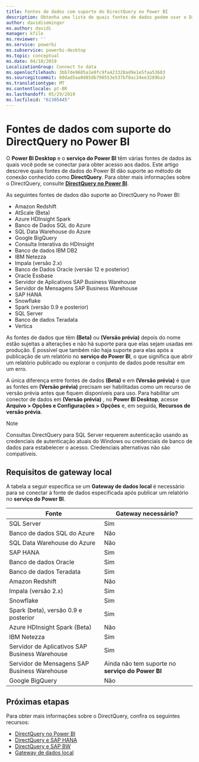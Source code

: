 ```yaml
---
title: Fontes de dados com suporte do DirectQuery no Power BI
description: Obtenha uma lista de quais fontes de dados podem usar o DirectQuery.
author: davidiseminger
ms.author: davidi
manager: kfile
ms.reviewer: ''
ms.service: powerbi
ms.subservice: powerbi-desktop
ms.topic: conceptual
ms.date: 04/10/2019
LocalizationGroup: Connect to data
ms.openlocfilehash: 3bb7de9685a1e0fc9fa423328ad9e1e5faa53603
ms.sourcegitcommit: 60dad5aa0d85db790553e537bf8ac34ee3289ba3
ms.translationtype: MT
ms.contentlocale: pt-BR
ms.lasthandoff: 05/29/2019
ms.locfileid: "61305445"
---
```

# <a name="data-sources-supported-by-directquery-in-power-bi"></a>Fontes de dados com suporte do DirectQuery no Power BI

O **Power BI Desktop** e o **serviço do Power BI** têm várias fontes de dados às quais você pode se conectar para obter acesso aos dados. Este artigo descreve quais fontes de dados do Power BI dão suporte ao método de conexão conhecido como **DirectQuery**. Para obter mais informações sobre o DirectQuery, consulte [**DirectQuery no Power BI**](desktop-directquery-about.md).

As seguintes fontes de dados dão suporte ao DirectQuery no Power BI:

* Amazon Redshift
* AtScale (Beta)
* Azure HDInsight Spark
* Banco de Dados SQL do Azure
* SQL Data Warehouse do Azure
* Google BigQuery
* Consulta Interativa do HDInsight
* Banco de dados IBM DB2
* IBM Netezza
* Impala (versão 2.x)
* Banco de Dados Oracle (versão 12 e posterior)
* Oracle Essbase
* Servidor de Aplicativos SAP Business Warehouse
* Servidor de Mensagens SAP Business Warehouse
* SAP HANA
* Snowflake
* Spark (versão 0.9 e posterior)
* SQL Server
* Banco de dados Teradata
* Vertica

As fontes de dados que têm **(Beta)** ou **(Versão prévia)** depois do nome estão sujeitas a alterações e não há suporte para que elas sejam usadas em produção. É possível que também não haja suporte para elas após a publicação de um relatório no **serviço do Power BI**, o que significa que abrir um relatório publicado ou explorar o conjunto de dados pode resultar em um erro.

A única diferença entre fontes de dados **(Beta)** e em **(Versão prévia)** é que as fontes em **(Versão prévia)** precisam ser habilitadas como um recurso de versão prévia antes que fiquem disponíveis para uso. Para habilitar um conector de dados em **(Versão prévia)** , no **Power BI Desktop**, acesse **Arquivo > Opções e Configurações > Opções** e, em seguida, **Recursos de versão prévia**.

> [!NOTE]
> Consultas DirectQuery para SQL Server requerem autenticação usando as credenciais de autenticação atuais do Windows ou credenciais de banco de dados para estabelecer o acesso. Credenciais alternativas não são compatíveis.
>

## <a name="on-premises-gateway-requirements"></a>Requisitos de gateway local
A tabela a seguir especifica se um **Gateway de dados local** é necessário para se conectar à fonte de dados especificada após publicar um relatório no **serviço do Power BI**.

| Fonte | Gateway necessário? |
| --- | --- |
| SQL Server |Sim |
| Banco de dados SQL do Azure |Não |
| SQL Data Warehouse do Azure |Não |
| SAP HANA |Sim |
| Banco de dados Oracle |Sim |
| Banco de dados Teradata |Sim |
| Amazon Redshift |Não |
| Impala (versão 2.x) |Sim |
| Snowflake |Sim |
| Spark (beta), versão 0.9 e posterior |Sim |
| Azure HDInsight Spark (Beta) |Não |
| IBM Netezza |Sim |
| Servidor de Aplicativos SAP Business Warehouse |Sim |
| Servidor de Mensagens SAP Business Warehouse |Ainda não tem suporte no **serviço do Power BI** |
| Google BigQuery |Não |


## <a name="next-steps"></a>Próximas etapas
Para obter mais informações sobre o DirectQuery, confira os seguintes recursos:

* [DirectQuery no Power BI](desktop-directquery-about.md)
* [DirectQuery e SAP HANA](desktop-directquery-sap-hana.md)
* [DirectQuery e SAP BW](desktop-directquery-sap-bw.md)
* [Gateway de dados local](service-gateway-onprem.md)

